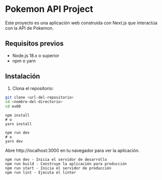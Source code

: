 # Pokemon API Project

Este proyecto es una aplicación web construida con Next.js que interactúa con la API de Pokemon.

## Requisitos previos

- Node.js 18.x o superior
- npm o yarn

## Instalación

1. Clona el repositorio:

```bash
git clone <url-del-repositorio>
cd <nombre-del-directorio>
cd ex00
```
```
npm install
# o
yarn install
```

```
npm run dev
# o 
yarn dev
```

Abre http://localhost:3000 en tu navegador para ver la aplicación.

```
npm run dev - Inicia el servidor de desarrollo
npm run build - Construye la aplicación para producción
npm run start - Inicia el servidor de producción
npm run lint - Ejecuta el linter
```